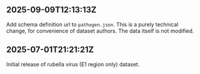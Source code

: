 ## 2025-09-09T12:13:13Z

Add schema definition url to `pathogen.json`. This is a purely technical change, for convenience of dataset authors. The data itself is not modified.

## 2025-07-01T21:21:21Z

Initial release of rubella virus (E1 region only) dataset.
